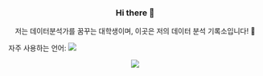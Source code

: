 <h3 align="center"> Hi there 👋 </h3>
<p align="center">
저는 데이터분석가를 꿈꾸는 대학생이며, 이곳은 저의 데이터 분석 기록소입니다! 🤗
</p>
자주 사용하는 언어: <img src="https://img.shields.io/badge/Python-3766AB?style=flat-square&logo=Python&logoColor=white"/>
<p align="center"> 
  <img src="https://github-readme-stats.vercel.app/api?username=jiw000&show_icons=true&theme=default"/></a>
</p>


<!--
**jiw000/jiw000** is a ✨ _special_ ✨ repository because its `README.md` (this file) appears on your GitHub profile.

Here are some ideas to get you started:

- 🔭 I’m currently working on ...
- 🌱 I’m currently learning ...
- 👯 I’m looking to collaborate on ...
- 🤔 I’m looking for help with ...
- 💬 Ask me about ...
- 📫 How to reach me: ...
- 😄 Pronouns: ...
- ⚡ Fun fact: ...
-->
